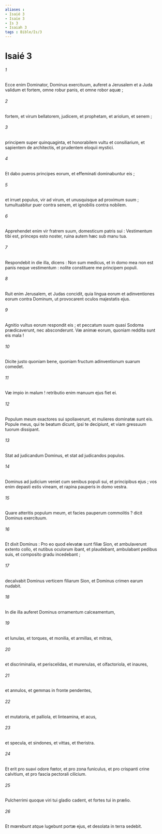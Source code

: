 ```yaml
---
aliases : 
- Isaié 3
- Isaïe 3
- Is 3
- Isaiah 3
tags : Bible/Is/3
---
```


# Isaié 3

###### 1
Ecce enim Dominator, Dominus exercituum, auferet a Jerusalem et a Juda validum et fortem, omne robur panis, et omne robor aquæ ;
###### 2
fortem, et virum bellatorem, judicem, et prophetam, et ariolum, et senem ;
###### 3
principem super quinquaginta, et honorabilem vultu et consiliarium, et sapientem de architectis, et prudentem eloquii mystici.
###### 4
Et dabo pueros principes eorum, et effeminati dominabuntur eis ;
###### 5
et irruet populus, vir ad virum, et unusquisque ad proximum suum ; tumultuabitur puer contra senem, et ignobilis contra nobilem.
###### 6
Apprehendet enim vir fratrem suum, domesticum patris sui : Vestimentum tibi est, princeps esto noster, ruina autem hæc sub manu tua.
###### 7
Respondebit in die illa, dicens : Non sum medicus, et in domo mea non est panis neque vestimentum : nolite constituere me principem populi.
###### 8
Ruit enim Jerusalem, et Judas concidit, quia lingua eorum et adinventiones eorum contra Dominum, ut provocarent oculos majestatis ejus.
###### 9
Agnitio vultus eorum respondit eis ; et peccatum suum quasi Sodoma prædicaverunt, nec absconderunt. Væ animæ eorum, quoniam reddita sunt eis mala !
###### 10
Dicite justo quoniam bene, quoniam fructum adinventionum suarum comedet.
###### 11
Væ impio in malum ! retributio enim manuum ejus fiet ei.
###### 12
Populum meum exactores sui spoliaverunt, et mulieres dominatæ sunt eis. Popule meus, qui te beatum dicunt, ipsi te decipiunt, et viam gressuum tuorum dissipant.
###### 13
Stat ad judicandum Dominus, et stat ad judicandos populos.
###### 14
Dominus ad judicium veniet cum senibus populi sui, et principibus ejus ; vos enim depasti estis vineam, et rapina pauperis in domo vestra.
###### 15
Quare atteritis populum meum, et facies pauperum commolitis ? dicit Dominus exercituum.
###### 16
Et dixit Dominus : Pro eo quod elevatæ sunt filiæ Sion, et ambulaverunt extento collo, et nutibus oculorum ibant, et plaudebant, ambulabant pedibus suis, et composito gradu incedebant ;
###### 17
decalvabit Dominus verticem filiarum Sion, et Dominus crimen earum nudabit.
###### 18
In die illa auferet Dominus ornamentum calceamentum,
###### 19
et lunulas, et torques, et monilia, et armillas, et mitras,
###### 20
et discriminalia, et periscelidas, et murenulas, et olfactoriola, et inaures,
###### 21
et annulos, et gemmas in fronte pendentes,
###### 22
et mutatoria, et palliola, et linteamina, et acus,
###### 23
et specula, et sindones, et vittas, et theristra.
###### 24
Et erit pro suavi odore fœtor, et pro zona funiculus, et pro crispanti crine calvitium, et pro fascia pectorali cilicium.
###### 25
Pulcherrimi quoque viri tui gladio cadent, et fortes tui in prælio.
###### 26
Et mœrebunt atque lugebunt portæ ejus, et desolata in terra sedebit.
